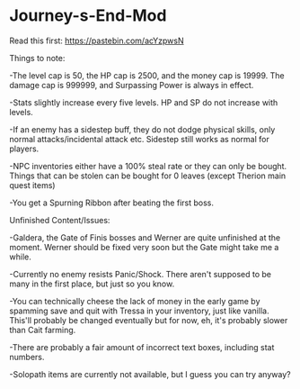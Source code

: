 # Journey-s-End-Mod
Read this first: https://pastebin.com/acYzpwsN

Things to note:

-The level cap is 50, the HP cap is 2500, and the money cap is 19999. The damage cap is 999999, and Surpassing Power is always in effect.

-Stats slightly increase every five levels. HP and SP do not increase with levels.

-If an enemy has a sidestep buff, they do not dodge physical skills, only normal attacks/incidental attack etc. Sidestep still works as normal for players.

-NPC inventories either have a 100% steal rate or they can only be bought. Things that can be stolen can be bought for 0 leaves (except Therion main quest items)

-You get a Spurning Ribbon after beating the first boss.
 
Unfinished Content/Issues:

-Galdera, the Gate of Finis bosses and Werner are quite unfinished at the moment. Werner should be fixed very soon but the Gate might take me a while.

-Currently no enemy resists Panic/Shock. There aren't supposed to be many in the first place, but just so you know.

-You can technically cheese the lack of money in the early game by spamming save and quit with Tressa in your inventory, just like vanilla. This'll probably be changed eventually but for now, eh, it's probably slower than Cait farming.

-There are probably a fair amount of incorrect text boxes, including stat numbers.

-Solopath items are currently not available, but I guess you can try anyway?
